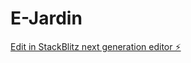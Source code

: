 # E-Jardin

[Edit in StackBlitz next generation editor ⚡️](https://stackblitz.com/~/github.com/Nchanti33/E-Jardin)
